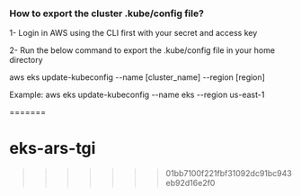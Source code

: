 
### How to export the cluster .kube/config file?

1- Login in AWS using the CLI first with your secret and access key

2- Run the below command to export the .kube/config file in your home directory

aws eks update-kubeconfig --name [cluster_name] --region [region]

Example: aws eks update-kubeconfig --name eks --region us-east-1

=======
# eks-ars-tgi
>>>>>>> 01bb7100f221fbf31092dc91bc943eb92d16e2f0
